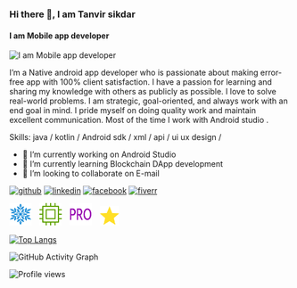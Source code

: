 ### Hi there 👋, I am Tanvir sikdar
#### I am Mobile app developer
![I am Mobile app developer](https://media-exp1.licdn.com/dms/image/C5616AQH4zvb4czPIYg/profile-displaybackgroundimage-shrink_200_800/0/1641020286717?e=1654128000&v=beta&t=n-tFzxEAaa6SmjmO_exqt0-bcmlEFXcT8az0nSud0UI)

I’m a Native android app developer who is passionate about making error-free app with 100% client satisfaction. I have a passion for learning and sharing my knowledge with others as publicly as possible. I love to solve real-world problems. I am strategic, goal-oriented, and always work with an end goal in mind. I pride myself on doing quality work and maintain excellent communication. Most of the time I work with Android studio .

Skills: java / kotlin / Android sdk / xml / api / ui ux design /

- 🔭 I’m currently working on Android Studio 
- 🌱 I’m currently learning Blockchain DApp development 
- 👯 I’m looking to collaborate on E-mail 


[<img src='https://cdn.jsdelivr.net/npm/simple-icons@3.0.1/icons/github.svg' alt='github' height='40'>](https://github.com/tanvirsikdar05)  [<img src='https://cdn.jsdelivr.net/npm/simple-icons@3.0.1/icons/linkedin.svg' alt='linkedin' height='40'>](https://www.linkedin.com/in/https://www.linkedin.com/in/tanvirsikdar//)  [<img src='https://cdn.jsdelivr.net/npm/simple-icons@3.0.1/icons/facebook.svg' alt='facebook' height='40'>](https://www.facebook.com/https://web.facebook.com/tanvirsikdarofficial)  [<img src='https://cdn.jsdelivr.net/npm/simple-icons@3.0.1/icons/fiverr.svg' alt='fiverr' height='40'>](https://www.fiverr.com/tanvirgazi)  

<a href='https://archiveprogram.github.com/'><img src='https://raw.githubusercontent.com/acervenky/animated-github-badges/master/assets/acbadge.gif' width='40' height='40'></a> <a href='https://docs.github.com/en/developers'><img src='https://raw.githubusercontent.com/acervenky/animated-github-badges/master/assets/devbadge.gif' width='40' height='40'></a> <a href='https://github.com/pricing'><img src='https://raw.githubusercontent.com/acervenky/animated-github-badges/master/assets/pro.gif' width='40' height='40'></a> <a href='https://stars.github.com/'><img src='https://raw.githubusercontent.com/acervenky/animated-github-badges/master/assets/starbadge.gif' width='35' height='35'></a> 

[![Top Langs](https://github-readme-stats.vercel.app/api/top-langs/?username=tanvirsikdar05)](https://github.com/anuraghazra/github-readme-stats)

![GitHub Activity Graph](https://activity-graph.herokuapp.com/graph?username=tanvirsikdar05)  

![Profile views](https://gpvc.arturio.dev/tanvirsikdar05)  
